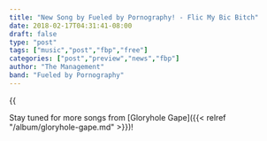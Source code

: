 ```yaml
---
title: "New Song by Fueled by Pornography! - Flic My Bic Bitch"
date: 2018-02-17T04:31:41-08:00
draft: false
type: "post"
tags: ["music","post","fbp","free"]
categories: ["post","preview","news","fbp"]
author: "The Management"
band: "Fueled by Pornography"
---
```


{{<audio
    src="/downloads/fueled-by-pornography/flic-my-bic-bitch.mp3"
    name="Flick my Bic Bitch"
    band="Fueled by Pornography"
    album="Gloryhole Gape"
    wav="/downloads/fueled-by-pornography/flic-my-bic-bitch.wav"
    aif="/downloads/fueled-by-pornography/flic-my-bic-bitch.aif"
    flac="/downloads/fueled-by-pornography/flic-my-bic-bitch.flac"
    >}}
    
Stay tuned for more songs from [Gloryhole Gape]({{< relref "/album/gloryhole-gape.md" >}})!